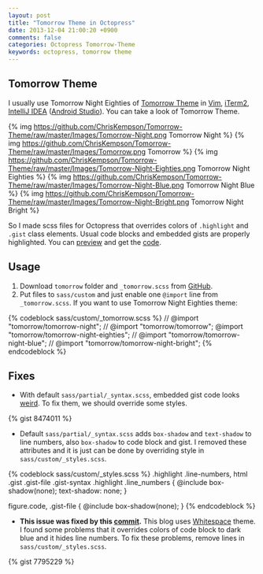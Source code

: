 ```yaml
---
layout: post
title: "Tomorrow Theme in Octopress"
date: 2013-12-04 21:00:20 +0900
comments: false
categories: Octopress Tomorrow-Theme
keywords: octopress, tomorrow theme
---
```


## Tomorrow Theme

I usually use Tomorrow Night Eighties of [Tomorrow Theme][] in [Vim][], [iTerm2][], [IntelliJ IDEA][] ([Android Studio][]). You can take a look of Tomorrow Theme.

[Tomorrow Theme]: https://github.com/chriskempson/tomorrow-theme
[Vim]: http://www.vim.org
[iTerm2]: http://www.iterm2.com
[IntelliJ IDEA]: http://www.jetbrains.com/idea/
[Android Studio]: http://developer.android.com/sdk/installing/studio.html

{% img https://github.com/ChrisKempson/Tomorrow-Theme/raw/master/Images/Tomorrow-Night.png Tomorrow Night %}
{% img https://github.com/ChrisKempson/Tomorrow-Theme/raw/master/Images/Tomorrow.png Tomorrow %}
{% img https://github.com/ChrisKempson/Tomorrow-Theme/raw/master/Images/Tomorrow-Night-Eighties.png Tomorrow Night Eighties %}
{% img https://github.com/ChrisKempson/Tomorrow-Theme/raw/master/Images/Tomorrow-Night-Blue.png Tomorrow Night Blue %}
{% img https://github.com/ChrisKempson/Tomorrow-Theme/raw/master/Images/Tomorrow-Night-Bright.png Tomorrow Night Bright %}

So I made scss files for Octopress that overrides colors of `.highlight` and `.gist` class elements. Usual code blocks and embedded gists are properly highlighted. You can [preview][Syntax Highlighting Test] and get the [code][yous.github.io/sass/custom].

[Syntax Highlighting Test]: /2013/12/03/syntax-highlighting-test/
[yous.github.io/sass/custom]: https://github.com/yous/yous.github.io/tree/source/sass/custom

<!-- more -->

## Usage

1. Download `tomorrow` folder and `_tomorrow.scss` from [GitHub][yous.github.io/sass/custom].
2. Put files to `sass/custom` and just enable one `@import` line from `_tomorrow.scss`. If you want to use Tomorrow Night Eighties theme:

{% codeblock sass/custom/_tomorrow.scss %}
// @import "tomorrow/tomorrow-night";
// @import "tomorrow/tomorrow";
@import "tomorrow/tomorrow-night-eighties";
// @import "tomorrow/tomorrow-night-blue";
// @import "tomorrow/tomorrow-night-bright";
{% endcodeblock %}

## Fixes

- With default `sass/partial/_syntax.scss`, embedded gist code looks [weird][]. To fix them, we should override some styles.

[weird]: http://devspade.com/blog/2013/08/06/fixing-gist-embeds-in-octopress/

{% gist 8474011 %}

- Default `sass/partial/_syntax.scss` adds `box-shadow` and `text-shadow` to line numbers, also `box-shadow` to code block and gist. I removed these attributes and it is just can be done by overriding style in `sass/custom/_styles.scss`.

{% codeblock sass/custom/_styles.scss %}
.highlight .line-numbers, html .gist .gist-file .gist-syntax .highlight .line_numbers {
  @include box-shadow(none);
  text-shadow: none;
}

figure.code, .gist-file {
  @include box-shadow(none);
}
{% endcodeblock %}

- **This issue was fixed by this [commit][].** This blog uses [Whitespace][] theme. I found some problems that it overrides colors of code block to dark blue and it hides line numbers. To fix these problems, remove lines in `sass/custom/_styles.scss`.

[commit]: https://github.com/lucaslew/whitespace/commit/b047f268c804808fb8e2d6a17cbfe8669b9da6b4
[Whitespace]: https://github.com/lucaslew/whitespace

{% gist 7795229 %}
